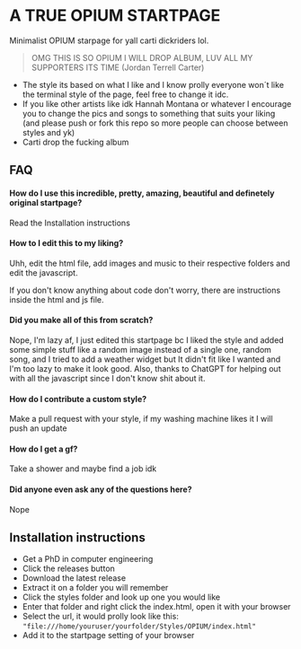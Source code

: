 
# A TRUE OPIUM STARTPAGE

Minimalist OPIUM starpage for yall carti dickriders lol.

> OMG THIS IS SO OPIUM I WILL DROP ALBUM, LUV ALL MY SUPPORTERS ITS TIME (Jordan Terrell Carter)

- The style its based on what I like and I know prolly everyone won´t like the terminal style of the page, feel free to change it idc.
- If you like other artists like idk Hannah Montana or whatever I encourage you to change the pics and songs to something that suits your liking (and please push or fork this repo so more people can choose between styles and yk)
- Carti drop the fucking album



## FAQ

#### How  do I use this incredible, pretty, amazing, beautiful and definetely original startpage?

Read the Installation instructions

#### How to I edit this to my liking?

Uhh, edit the html file, add images and music to their respective folders and edit the javascript.

If you don't know anything about code don't worry, there are instructions inside the html and js file.

#### Did you make all of this from scratch?

Nope, I'm lazy af, I just edited this startpage bc I liked the style and added some simple stuff like a random image instead of a single one, random song, and I tried to add a weather widget but It didn't fit like I wanted and I'm too lazy to make it look good. Also, thanks to ChatGPT for helping out with all the javascript since I don't know shit about it.

#### How do I contribute a custom style?

Make a pull request with your style, if my washing machine likes it I will  push an update

#### How do I get a gf?

Take a shower and maybe find a job idk

#### Did anyone even ask any of the questions here?

Nope

## Installation instructions

- Get a PhD in computer engineering
- Click the releases button
- Download the latest release
- Extract it on a folder you will remember
- Click the styles folder and look up one you would like
- Enter that folder and right click the index.html, open it with your browser
- Select the url, it would prolly look like this:  
  ```"file:///home/youruser/yourfolder/Styles/OPIUM/index.html"```
- Add it to the startpage setting of your browser
